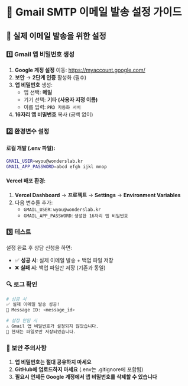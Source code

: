# 📧 Gmail SMTP 이메일 발송 설정 가이드

## 🚀 실제 이메일 발송을 위한 설정

### 1️⃣ Gmail 앱 비밀번호 생성

1. **Google 계정 설정** 이동: https://myaccount.google.com/
2. **보안** → **2단계 인증** 활성화 (필수)
3. **앱 비밀번호** 생성:
   - 앱 선택: **메일**
   - 기기 선택: **기타 (사용자 지정 이름)**
   - 이름 입력: `PRD 자동화 서버`
4. **16자리 앱 비밀번호** 복사 (공백 없이)

### 2️⃣ 환경변수 설정

#### 로컬 개발 (.env 파일):
```bash
GMAIL_USER=wyou@wonderslab.kr
GMAIL_APP_PASSWORD=abcd efgh ijkl mnop
```

#### Vercel 배포 환경:
1. **Vercel Dashboard** → **프로젝트** → **Settings** → **Environment Variables**
2. 다음 변수들 추가:
   - `GMAIL_USER`: `wyou@wonderslab.kr`
   - `GMAIL_APP_PASSWORD`: `생성한 16자리 앱 비밀번호`

### 3️⃣ 테스트

설정 완료 후 상담 신청을 하면:
- ✅ **성공 시**: 실제 이메일 발송 + 백업 파일 저장
- ❌ **실패 시**: 백업 파일만 저장 (기존과 동일)

### 🔍 로그 확인

```bash
# 성공 시
✅ 실제 이메일 발송 성공!
📧 Message ID: <message_id>

# 설정 안됨 시  
⚠️ Gmail 앱 비밀번호가 설정되지 않았습니다.
📁 현재는 파일로만 저장되었습니다.
```

### 🔐 보안 주의사항

1. **앱 비밀번호는 절대 공유하지 마세요**
2. **GitHub에 업로드하지 마세요** (.env는 .gitignore에 포함됨)
3. **필요시 언제든 Google 계정에서 앱 비밀번호를 삭제할 수 있습니다** 